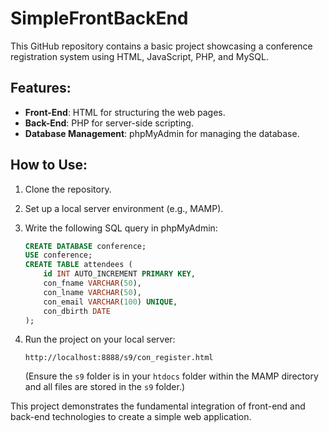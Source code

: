 # SimpleFrontBackEnd

This GitHub repository contains a basic project showcasing a conference registration system using HTML, JavaScript, PHP, and MySQL.

## Features:

- **Front-End**: HTML for structuring the web pages.
- **Back-End**: PHP for server-side scripting.
- **Database Management**: phpMyAdmin for managing the database.

## How to Use:

1. Clone the repository.

2. Set up a local server environment (e.g., MAMP).

3. Write the following SQL query in phpMyAdmin:

    ```sql
    CREATE DATABASE conference;
    USE conference;
    CREATE TABLE attendees (
        id INT AUTO_INCREMENT PRIMARY KEY,
        con_fname VARCHAR(50),
        con_lname VARCHAR(50),
        con_email VARCHAR(100) UNIQUE,
        con_dbirth DATE
    );
    ```

4. Run the project on your local server: 

    ```
    http://localhost:8888/s9/con_register.html
    ```
    (Ensure the `s9` folder is in your `htdocs` folder within the MAMP directory and all files are stored in the `s9` folder.)

This project demonstrates the fundamental integration of front-end and back-end technologies to create a simple web application.

